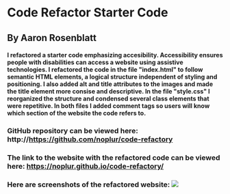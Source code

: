 # Code Refactor Starter Code
## By Aaron Rosenblatt
#### I refactored a starter code emphasizing accesibility. Accessibility ensures people with disabilities can access a website using assistive technologies. I refactored the code in the file "index.html" to follow semantic HTML elements, a logical structure independent of styling and positioning. I also added alt and title attributes to the images and made the title element more consise and descriptive. In the file "style.css" I reorganized the structure and condensed several class elements that were repetitive. In both files I added comment tags so users will know which section of the website the code refers to. 

### GitHub repository can be viewed here: http://https://github.com/noplur/code-refactory
### The link to the website with the refactored code can be viewed here: https://noplur.github.io/code-refactory/

### Here are screenshots of the refactored website: ![](./assets/images/screenshot_1.png)
